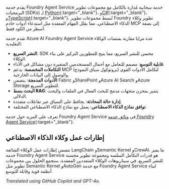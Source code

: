 يقدم خدمة Foundry Agent Service خدمة سحابية مُدارة بالكامل مع مجموعات تطوير البرمجيات (SDKs) لـ [Python](https://learn.microsoft.com/azure/ai-services/agents/quickstart?pivots=programming-language-python-azure){:target="_blank"}، و[C#](https://learn.microsoft.com/azure/ai-services/agents/quickstart?pivots=programming-language-csharp){:target="_blank"}، و[TypeScript](https://learn.microsoft.com/azure/ai-foundry/agents/quickstart?pivots=programming-language-typescript){:target="_blank"}. تُبسط مجموعات تطوير Foundry تطوير وكلاء الذكاء الاصطناعي، مما يقلل المهام المعقدة مثل استدعاء أدوات خادم MCP إلى بضعة أسطر من الكود فقط.

تقدم خدمة Azure AI Foundry Agent Service عدة مزايا مقارنة بمنصات الوكلاء التقليدية:

- **النشر السريع**: SDK محسن للنشر السريع، مما يتيح للمطورين التركيز على بناء الوكلاء.
- **قابلية التوسع**: مصمم للتعامل مع أحمال المستخدمين المتغيرة دون مشاكل في الأداء.
- **التكاملات المخصصة**: يدعم MCP (بروتوكول سياق النموذج) لتكامل الأدوات القوي والوصول إلى البيانات الخارجية.
- **الأدوات المدمجة**: يتضمن Fabric وSharePoint وAzure AI Search وAzure Storage للتطوير السريع.
- **البحث بنمط RAG**: يتميز بمخزن متجهات مدمج للبحث الفعال في الملفات والبحث الدلالي.
- **إدارة حالة المحادثة**: يحافظ على السياق عبر تفاعلات متعددة.
- **توافق نماذج الذكاء الاصطناعي**: يعمل مع نماذج الذكاء الاصطناعي المختلفة.

تعرف على المزيد حول خدمة Foundry Agent Service في [وثائق خدمة Foundry Agent Service](https://learn.microsoft.com/azure/ai-services/agents/overview){:target="_blank"}.

## إطارات عمل وكلاء الذكاء الاصطناعي

تتضمن إطارات عمل الوكلاء الشائعة LangChain وSemantic Kernel وCrewAI. ما يميز خدمة Foundry Agent Service هو قدرات التكامل السلسة ومجموعة تطوير محسنة للنشر السريع. في سيناريوهات الوكلاء المتعددين المعقدة، ستجمع الحلول بين مجموعات تطوير مثل Semantic Kernel وAutoGen مع خدمة Foundry Agent Service لبناء أنظمة قوية وقابلة للتوسع.

*Translated using GitHub Copilot and GPT-4o.*
